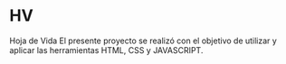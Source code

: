# HV
Hoja de Vida
El presente proyecto se realizó con el objetivo de utilizar y aplicar las herramientas HTML, CSS y JAVASCRIPT.
